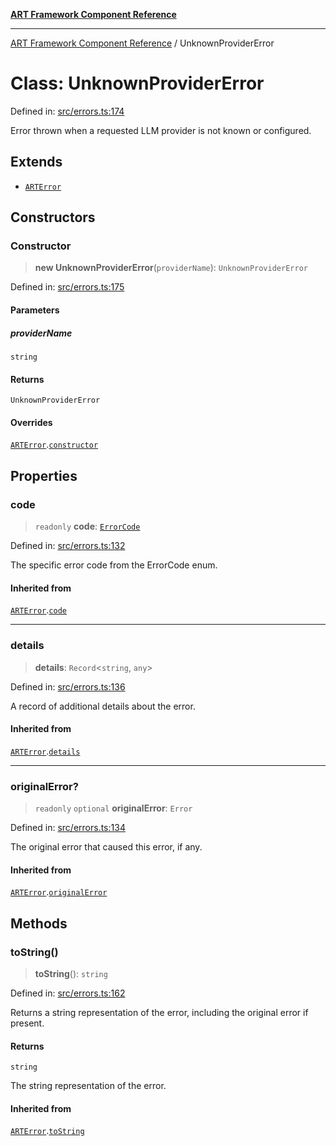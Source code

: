[**ART Framework Component Reference**](../README.md)

***

[ART Framework Component Reference](../README.md) / UnknownProviderError

# Class: UnknownProviderError

Defined in: [src/errors.ts:174](https://github.com/hashangit/ART/blob/389c66e54bc50d9dde33052d28a5a19571a13dbf/src/errors.ts#L174)

Error thrown when a requested LLM provider is not known or configured.

## Extends

- [`ARTError`](ARTError.md)

## Constructors

### Constructor

> **new UnknownProviderError**(`providerName`): `UnknownProviderError`

Defined in: [src/errors.ts:175](https://github.com/hashangit/ART/blob/389c66e54bc50d9dde33052d28a5a19571a13dbf/src/errors.ts#L175)

#### Parameters

##### providerName

`string`

#### Returns

`UnknownProviderError`

#### Overrides

[`ARTError`](ARTError.md).[`constructor`](ARTError.md#constructor)

## Properties

### code

> `readonly` **code**: [`ErrorCode`](../enumerations/ErrorCode.md)

Defined in: [src/errors.ts:132](https://github.com/hashangit/ART/blob/389c66e54bc50d9dde33052d28a5a19571a13dbf/src/errors.ts#L132)

The specific error code from the ErrorCode enum.

#### Inherited from

[`ARTError`](ARTError.md).[`code`](ARTError.md#code)

***

### details

> **details**: `Record`\<`string`, `any`\>

Defined in: [src/errors.ts:136](https://github.com/hashangit/ART/blob/389c66e54bc50d9dde33052d28a5a19571a13dbf/src/errors.ts#L136)

A record of additional details about the error.

#### Inherited from

[`ARTError`](ARTError.md).[`details`](ARTError.md#details)

***

### originalError?

> `readonly` `optional` **originalError**: `Error`

Defined in: [src/errors.ts:134](https://github.com/hashangit/ART/blob/389c66e54bc50d9dde33052d28a5a19571a13dbf/src/errors.ts#L134)

The original error that caused this error, if any.

#### Inherited from

[`ARTError`](ARTError.md).[`originalError`](ARTError.md#originalerror)

## Methods

### toString()

> **toString**(): `string`

Defined in: [src/errors.ts:162](https://github.com/hashangit/ART/blob/389c66e54bc50d9dde33052d28a5a19571a13dbf/src/errors.ts#L162)

Returns a string representation of the error, including the original error if present.

#### Returns

`string`

The string representation of the error.

#### Inherited from

[`ARTError`](ARTError.md).[`toString`](ARTError.md#tostring)
